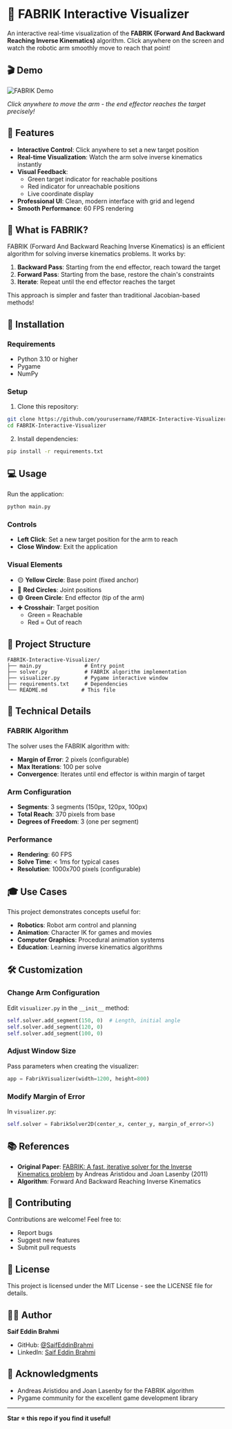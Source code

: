 # 🤖 FABRIK Interactive Visualizer

An interactive real-time visualization of the **FABRIK (Forward And Backward Reaching Inverse Kinematics)** algorithm. Click anywhere on the screen and watch the robotic arm smoothly move to reach that point!

## 🎬 Demo

![FABRIK Demo](demo.gif)

*Click anywhere to move the arm - the end effector reaches the target precisely!*

## 🎯 Features

- **Interactive Control**: Click anywhere to set a new target position
- **Real-time Visualization**: Watch the arm solve inverse kinematics instantly
- **Visual Feedback**: 
  - Green target indicator for reachable positions
  - Red indicator for unreachable positions
  - Live coordinate display
- **Professional UI**: Clean, modern interface with grid and legend
- **Smooth Performance**: 60 FPS rendering

## 🧠 What is FABRIK?

FABRIK (Forward And Backward Reaching Inverse Kinematics) is an efficient algorithm for solving inverse kinematics problems. It works by:

1. **Backward Pass**: Starting from the end effector, reach toward the target
2. **Forward Pass**: Starting from the base, restore the chain's constraints
3. **Iterate**: Repeat until the end effector reaches the target

This approach is simpler and faster than traditional Jacobian-based methods!

## 🚀 Installation

### Requirements
- Python 3.10 or higher
- Pygame
- NumPy

### Setup

1. Clone this repository:
```bash
git clone https://github.com/yourusername/FABRIK-Interactive-Visualizer.git
cd FABRIK-Interactive-Visualizer
```

2. Install dependencies:
```bash
pip install -r requirements.txt
```

## 💻 Usage

Run the application:
```bash
python main.py
```

### Controls
- **Left Click**: Set a new target position for the arm to reach
- **Close Window**: Exit the application

### Visual Elements
- 🟡 **Yellow Circle**: Base point (fixed anchor)
- 🔴 **Red Circles**: Joint positions
- 🟢 **Green Circle**: End effector (tip of the arm)
- ✚ **Crosshair**: Target position
  - Green = Reachable
  - Red = Out of reach

## 📁 Project Structure

```
FABRIK-Interactive-Visualizer/
├── main.py              # Entry point
├── solver.py            # FABRIK algorithm implementation
├── visualizer.py        # Pygame interactive window
├── requirements.txt     # Dependencies
└── README.md           # This file
```

## 🔧 Technical Details

### FABRIK Algorithm
The solver uses the FABRIK algorithm with:
- **Margin of Error**: 2 pixels (configurable)
- **Max Iterations**: 100 per solve
- **Convergence**: Iterates until end effector is within margin of target

### Arm Configuration
- **Segments**: 3 segments (150px, 120px, 100px)
- **Total Reach**: 370 pixels from base
- **Degrees of Freedom**: 3 (one per segment)

### Performance
- **Rendering**: 60 FPS
- **Solve Time**: < 1ms for typical cases
- **Resolution**: 1000x700 pixels (configurable)

## 🎓 Use Cases

This project demonstrates concepts useful for:
- **Robotics**: Robot arm control and planning
- **Animation**: Character IK for games and movies
- **Computer Graphics**: Procedural animation systems
- **Education**: Learning inverse kinematics algorithms

## 🛠️ Customization

### Change Arm Configuration
Edit `visualizer.py` in the `__init__` method:
```python
self.solver.add_segment(150, 0)  # Length, initial angle
self.solver.add_segment(120, 0)
self.solver.add_segment(100, 0)
```

### Adjust Window Size
Pass parameters when creating the visualizer:
```python
app = FabrikVisualizer(width=1200, height=800)
```

### Modify Margin of Error
In `visualizer.py`:
```python
self.solver = FabrikSolver2D(center_x, center_y, margin_of_error=5)
```

## 📚 References

- **Original Paper**: [FABRIK: A fast, iterative solver for the Inverse Kinematics problem](http://www.andreasaristidou.com/publications/papers/FABRIK.pdf) by Andreas Aristidou and Joan Lasenby (2011)
- **Algorithm**: Forward And Backward Reaching Inverse Kinematics

## 🤝 Contributing

Contributions are welcome! Feel free to:
- Report bugs
- Suggest new features
- Submit pull requests

## 📄 License

This project is licensed under the MIT License - see the LICENSE file for details.

## 👨‍💻 Author

**Saif Eddin Brahmi**
- GitHub: [@SaifEddinBrahmi](https://github.com/SaifEddinBrahmi)
- LinkedIn: [Saif Eddin Brahmi](https://www.linkedin.com/in/saif-eddin-brahmi/)

## 🌟 Acknowledgments

- Andreas Aristidou and Joan Lasenby for the FABRIK algorithm
- Pygame community for the excellent game development library

---

**Star ⭐ this repo if you find it useful!**
